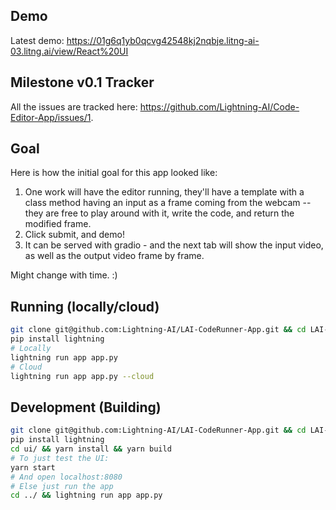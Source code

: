 ## Demo

Latest demo: https://01g6q1yb0qcvg42548kj2nqbje.litng-ai-03.litng.ai/view/React%20UI

## Milestone v0.1 Tracker

All the issues are tracked here: https://github.com/Lightning-AI/Code-Editor-App/issues/1.

## Goal

Here is how the initial goal for this app looked like:

1. One work will have the editor running, they'll have a template with a class method having an input as a frame coming from the webcam -- they are free to play around with it, write the code, and return the modified frame.
1. Click submit, and demo!
1. It can be served with gradio - and the next tab will show the input video, as well as the output video frame by frame.

Might change with time. :)

## Running (locally/cloud)

```bash
git clone git@github.com:Lightning-AI/LAI-CodeRunner-App.git && cd LAI-CodeRunner-App
pip install lightning
# Locally
lightning run app app.py
# Cloud
lightning run app app.py --cloud
```

## Development (Building)

```bash
git clone git@github.com:Lightning-AI/LAI-CodeRunner-App.git && cd LAI-CodeRunner-App
pip install lightning
cd ui/ && yarn install && yarn build
# To just test the UI:
yarn start
# And open localhost:8080
# Else just run the app
cd ../ && lightning run app app.py
```
